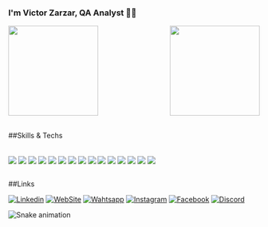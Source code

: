 ### I'm Victor Zarzar, QA Analyst 🖖🏻

<div>
  
  <img  height="180em" src="https://github-readme-stats.vercel.app/api?username=Victor-Zarzar&show_icons=true&theme=great-gatsby&include_all_commits=true&count_private=true"/>
  <img align="right" height="180em" src="https://github-readme-stats.vercel.app/api/top-langs/?username=Victor-Zarzar&layout=compact&langs_count=16&theme=great-gatsby"/>
</div>
<br>

##Skills & Techs
    
  <div style="display: inline_block"></br>
  <img align="center" alt"macos src="https://img.shields.io/badge/mac%20os-000000?style=for-the-badge&logo=apple&logoColor=white" />
  <img align="center" alt"xcode src="https://img.shields.io/badge/Xcode-007ACC?style=for-the-badge&logo=Xcode&logoColor=white" />
  <img align="center" alt"ios src="https://img.shields.io/badge/iOS-000000?style=for-the-badge&logo=ios&logoColor=white" />
  <img align="center" alt"swift src="https://img.shields.io/badge/Swift-FA7343?style=for-the-badge&logo=swift&logoColor=white" />
  <img align="center" alt"nodejs src="https://img.shields.io/badge/Node.js-43853D?style=for-the-badge&logo=node.js&logoColor=white" />
  <img align="center" alt"html5 src="https://img.shields.io/badge/HTML5-E34F26?style=for-the-badge&logo=html5&logoColor=white" />
  <img align="center" alt"css src="https://img.shields.io/badge/CSS3-1572B6?style=for-the-badge&logo=css3&logoColor=white" />
  <img align="center" alt"js src="https://img.shields.io/badge/JavaScript-F7DF1E?style=for-the-badge&logo=javascript&logoColor=black" />
  <img align="center" alt"react src="https://img.shields.io/badge/React-20232A?style=for-the-badge&logo=react&logoColor=61DAFB" />
  <img align="center" alt"sql src="https://img.shields.io/badge/MySQL-00000F?style=for-the-badge&logo=mysql&logoColor=white" />
  <img align="center" alt"vercel src="https://img.shields.io/badge/Vercel-000000?style=for-the-badge&logo=vercel&logoColor=white" />
  <img align="center" alt"linux src="https://img.shields.io/badge/Linux-FCC624?style=for-the-badge&logo=linux&logoColor=black" />
  <img align="center" alt"bootstrap src="https://img.shields.io/badge/Bootstrap-563D7C?style=for-the-badge&logo=bootstrap&logoColor=white" />
  <img align="center" alt"jquery src="https://img.shields.io/badge/jQuery-0769AD?style=for-the-badge&logo=jquery&logoColor=white" />
  <img align="center" alt"java src="https://img.shields.io/badge/Java-ED8B00?style=for-the-badge&logo=openjdk&logoColor=white" />
 
  
  </div>
  <br>
  
##Links
  
[![Linkedin](https://img.shields.io/badge/LinkedIn-0077B5?style=for-the-badge&logo=linkedin&logoColor=white)](https://www.linkedin.com/in/victorzarzar/)
[![WebSite](https://img.shields.io/badge/website-000000?style=for-the-badge&logo=About.me&logoColor=white)](https://victorzarzar.vercel.app)
[![Wahtsapp](https://img.shields.io/badge/WhatsApp-25D366?style=for-the-badge&logo=whatsapp&logoColor=white)](https://api.whatsapp.com/send?phone=5551998660483)
[![Instagram](https://img.shields.io/badge/Instagram-E4405F?style=for-the-badge&logo=instagram&logoColor=white)](https://instagram.com/victorzarzar7)
[![Facebook](https://img.shields.io/badge/Facebook-1877F2?style=for-the-badge&logo=facebook&logoColor=white)](https://www.facebook.com/victorzarzar58/)
[![Discord](https://img.shields.io/badge/Discord-7289DA?style=for-the-badge&logo=discord&logoColor=white/)](https://discord.gg/PKY3pKyK)
   
![Snake animation](https://github.com/LuigiGF/LuigiGF/blob/output/github-contribution-grid-snake.svg)
